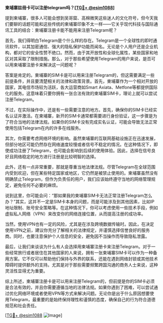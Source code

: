 **柬埔寨註冊卡可以注册telegram吗？[[TG💪+ @esim1088](https://t.me/s/esim1088)]**

提到柬埔寨，很多人可能会想到吴哥窟、高棉微笑这些迷人的文化符号，但今天我们要聊的话题可能和这些传统的柬埔寨印象不太一样——它关乎现代科技与国际通讯工具的结合：柬埔寨注册卡能不能用来注册Telegram呢？

首先，我们得明白Telegram是个什么样的存在。Telegram是一个全球性的即时通讯软件，以其加密通信、强大的隐私保护功能而闻名。无论是个人用户还是企业机构，都对它的安全性赞不绝口。然而，由于其开放性和全球化属性，某些国家和地区对其采取了限制措施。那么，对于那些希望使用Telegram的用户来说，是否可以用柬埔寨注册卡来解决这一问题呢？

答案是肯定的。柬埔寨的SIM卡是可以用来注册Telegram的，但这需要满足一些前提条件，并且要清楚相关的法律和政策背景。首先，柬埔寨作为一个相对开放的国家，其电信市场较为活跃，各大运营商如Smart Axiata、Metfone等都提供国际化的服务。这意味着只要你拥有一张合法有效的柬埔寨SIM卡，理论上就可以尝试注册Telegram。

不过，在实际操作中，还是有一些需要注意的地方。首先，确保你的SIM卡已经实名认证并激活。在柬埔寨，新开的SIM卡通常都需要进行身份验证，这一步骤是为了符合当地的法律法规。如果你的SIM卡没有完成实名认证，可能会导致无法正常使用包括Telegram在内的许多在线服务。

其次，你需要考虑网络环境的影响。虽然柬埔寨的互联网基础设施正在迅速发展，但部分地区可能仍然存在网络速度较慢或者信号不稳定的情况。在这种情况下，即使成功注册了Telegram，也可能会影响到后续的使用体验。因此，选择在信号良好且网络稳定的地方进行注册是比较明智的选择。

此外，还有一点非常重要，那就是尊重当地法律法规。尽管Telegram在全球范围内受到欢迎，但在某些特定国家或地区，它仍然是被禁止使用的。柬埔寨虽然没有明确禁止Telegram，但作为负责任的用户，我们应该始终遵守当地的网络管理规定，避免任何不必要的麻烦。

说到这里，你可能会问：“那如果我的柬埔寨SIM卡无法正常注册Telegram怎么办？”其实，这并不一定是SIM卡本身的问题，而是可能涉及到其他因素，比如IP地址限制、账号安全策略等。在这种情况下，你可以考虑使用一些技术手段，例如虚拟私人网络（VPN）来改变你的网络连接位置，从而提高注册的成功率。

当然，使用VPN也有一定的风险，尤其是在涉及跨境数据传输时。因此，在决定使用VPN之前，建议你充分了解相关的法律规定，并谨慎选择信誉良好的服务商。同时，也要注意保护个人信息的安全，避免因不当操作而导致隐私泄露。

最后，让我们来谈谈为什么有人会选择用柬埔寨注册卡来注册Telegram。对于一些经常旅行或者居住在其他国家的人来说，拥有一张柬埔寨SIM卡可以作为一种备用方案。它不仅可以帮助他们保持与外界的联系，还能在遇到网络封锁或其他技术障碍时提供额外的支持。尤其是对于那些需要频繁跨国沟通的商务人士来说，这种灵活性显得尤为重要。

综上所述，柬埔寨注册卡是可以用来注册Telegram的，但前提是你的SIM卡必须是合法有效的，并且你需要遵循当地的法律法规。如果你遇到了困难，可以尝试通过优化网络环境或者使用VPN等方式来解决问题。无论你是出于什么原因想要使用Telegram，最重要的是始终保持理性和谨慎的态度，确保自己的行为符合道德规范和社会责任。

[[TG💪+ @esim1088](https://t.me/s/esim1088) ![Image](https://i.postimg.cc/4NQfJmqS/Snipaste-2025-05-13-00-14-12.png)]